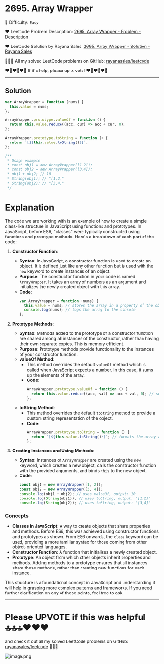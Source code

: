 # 2695. Array Wrapper

🌱 Difficulty: `Easy`

❤️ Leetcode Problem Description: [2695. Array Wrapper - Problem - Description](https://leetcode.com/problems/array-wrapper/description/)

❤️ Leetcode Solution by Rayana Sales: [2695. Array Wrapper - Solution - Rayana Sales](https://leetcode.com/problems/array-wrapper/solutions/5737564/simple-beginner-friendly-javascript-solution-explanation/)

💁🏻‍♀️ All my solved LeetCode problems on GitHub: [rayanasales/leetcode](https://github.com/rayanasales/leetcode)

❤️‍🔥❤️‍🔥❤️‍🔥 If it's help, please up 🔝 vote! ❤️‍🔥❤️‍🔥❤️‍🔥

---

## Solution

```javascript [] []
var ArrayWrapper = function (nums) {
  this.value = nums;
};

ArrayWrapper.prototype.valueOf = function () {
  return this.value.reduce((acc, cur) => acc + cur, 0);
};

ArrayWrapper.prototype.toString = function () {
  return `[${this.value.toString()}]`;
};

/**
 * Usage example:
 * const obj1 = new ArrayWrapper([1,2]);
 * const obj2 = new ArrayWrapper([3,4]);
 * obj1 + obj2; // 10
 * String(obj1); // "[1,2]"
 * String(obj2); // "[3,4]"
 */
```

# Explanation

The code we are working with is an example of how to create a simple class-like structure in JavaScript using functions and prototypes. In JavaScript, before ES6, "classes" were typically constructed using functions and prototype methods. Here's a breakdown of each part of the code:

1. **Constructor Function**:

   - **Syntax**: In JavaScript, a constructor function is used to create an object. It is defined just like any other function but is used with the `new` keyword to create instances of an object.
   - **Purpose**: The constructor function in your code is named `ArrayWrapper`. It takes an array of numbers as an argument and initializes the newly created object with this array.
   - **Code**:
     ```javascript []
     var ArrayWrapper = function (nums) {
       this.value = nums; // stores the array in a property of the object
       console.log(nums); // logs the array to the console
     };
     ```

2. **Prototype Methods**:

   - **Syntax**: Methods added to the prototype of a constructor function are shared among all instances of the constructor, rather than having their own separate copies. This is memory efficient.
   - **Purpose**: Prototype methods provide functionality to the instances of your constructor function.
   - **valueOf Method**:
     - This method overrides the default `valueOf` method which is called when JavaScript expects a number. In this case, it sums up the elements of the array.
     - **Code**:
       ```javascript []
       ArrayWrapper.prototype.valueOf = function () {
         return this.value.reduce((acc, val) => acc + val, 0); // sums the array elements
       };
       ```
   - **toString Method**:
     - This method overrides the default `toString` method to provide a custom string representation of the object.
     - **Code**:
       ```javascript []
       ArrayWrapper.prototype.toString = function () {
         return `[${this.value.toString()}]`; // formats the array as a string
       };
       ```

3. **Creating Instances and Using Methods**:
   - **Syntax**: Instances of `ArrayWrapper` are created using the `new` keyword, which creates a new object, calls the constructor function with the provided arguments, and binds `this` to the new object.
   - **Code**:
     ```javascript []
     const obj1 = new ArrayWrapper([1, 2]);
     const obj2 = new ArrayWrapper([3, 4]);
     console.log(obj1 + obj2); // uses valueOf, output: 10
     console.log(String(obj1)); // uses toString, output: "[1,2]"
     console.log(String(obj2)); // uses toString, output: "[3,4]"
     ```

### Concepts

- **Classes in JavaScript**: A way to create objects that share properties and methods. Before ES6, this was achieved using constructor functions and prototypes as shown. From ES6 onwards, the `class` keyword can be used, providing a more familiar syntax for those coming from other object-oriented languages.
- **Constructor Function**: A function that initializes a newly created object.
- **Prototype**: An object from which other objects inherit properties and methods. Adding methods to a prototype ensures that all instances share these methods, rather than creating new functions for each instance.

This structure is a foundational concept in JavaScript and understanding it will help in grasping more complex patterns and frameworks. If you need further clarification on any of these points, feel free to ask!

---

# Please UPVOTE if this was helpful 🔝🔝🔝❤️❤️❤️

and check it out all my solved LeetCode problems on GitHub: [rayanasales/leetcode](https://github.com/rayanasales/leetcode) 🤙😚🤘

![image.png](https://assets.leetcode.com/users/images/57bce3b1-56e2-4c20-9cdf-b61fef26b93b_1725494158.6252415.png)
